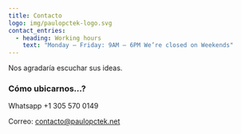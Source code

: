 ```yaml
---
title: Contacto
logo: img/paulopctek-logo.svg
contact_entries:
  - heading: Working hours
    text: "Monday – Friday: 9AM – 6PM We’re closed on Weekends"
---
```

Nos agradaría escuchar sus ideas.

<h3 class="f4 b lh-title mb2">Cómo ubicarnos…?</h3>

Whatsapp +1 305 570 0149

Correo: contacto@paulopctek.net